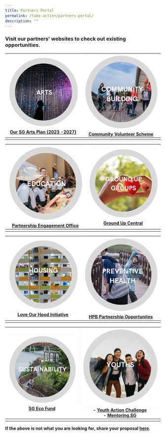 ```yaml
---
title: Partners Portal
permalink: /take-action/partners-portal/
description: ""
---
```

### Visit our partners' websites to check out existing opportunities. 

|![](/images/Partners%20portal/2_arts1.png)<br>[Our SG Arts Plan (2023 -2027)](https://nac.gov.sg/about-us/oursgartsplan/join-the-making)|![](/images/Partners%20portal/3_communitybuilding1.png)<br>[Community Volunteer Scheme](https://pa.gov.sg/our-volunteers/volunteering-opportunities/)|
| -------- | -------- |
|    |    |

|![](/images/Partners%20portal/1_education1.png)<br>[Partnership Engagement Office](https://moe.gov.sg)|![](/images/Partners%20portal/7_groundupgroups1.png)<br>[Ground Up Central](https://groundupcentral.sg)|
| -------- | -------- |
|    |    |

|![](/images/Partners%20portal/8_housing1.png)<br>[Love Our Hood Initiative](https://www.mnd.gov.sg/mso/initiatives/love-our-'hood-initiative) |![](/images/Partners%20portal/4_preventivehealth1.png)<br>[HPB Partnership Opportunites](https://hpb.gov.sg/partners/partnership-opportunities) |
| -------- | -------- |
|    |    |

| ![](/images/Partners%20portal/6_sustainability1.png)<br>[SG Eco Fund](https://mse.gov.sg/sgecofund)|![](/images/Partners%20portal/5_youths1.png)<br>- [Youth Action Challenge](https:/youthactionplan.sg)<br>- [Mentoring.SG](https://mentoring.sg/)|
| -------- | -------- |
|    |    |

**If the above is not what you are looking for, share your proposal [here](https://go.gov.sg/sgpostageform).**